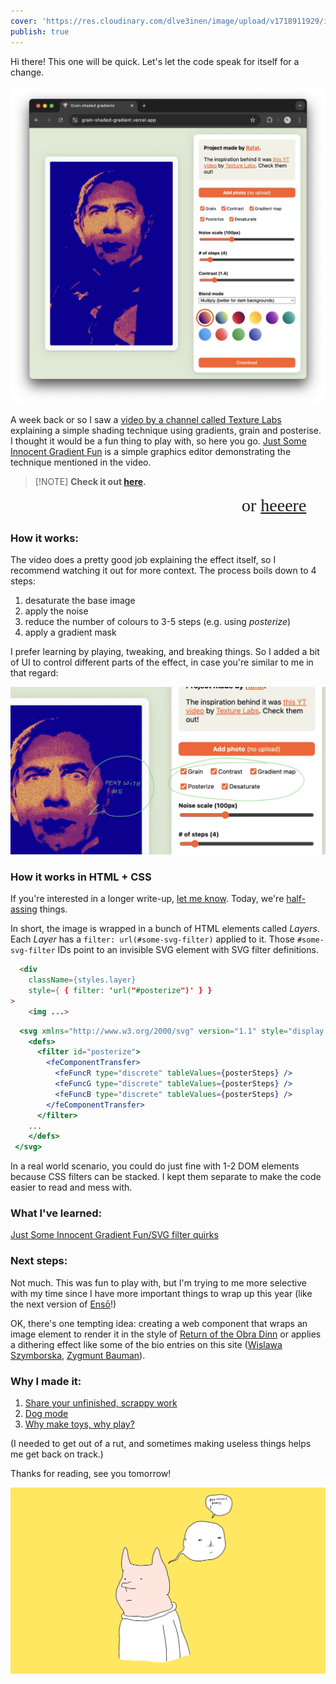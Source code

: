 ```yaml
---
cover: 'https://res.cloudinary.com/dlve3inen/image/upload/v1718911929/innocent-gradient-fun_oxt4p7.png'
publish: true
---
```

Hi there! This one will be quick. Let's let the code speak for itself for a change.

![211](innocent-gradient-fun.webp)

A week back or so I saw a [video by a channel called Texture Labs](https://www.youtube.com/watch?v=1poWgZWpsiY&t=22s) explaining a simple shading technique using gradients, grain and posterise. I thought it would be a fun thing to play with, so here you go. [Just Some Innocent Gradient Fun](https://grain.potato.horse) is a simple graphics editor demonstrating the technique mentioned in the video.


> [!NOTE] **Check it out [here](https://grain.potato.horse/).**

<marquee style='font-family: cursive; font-size: 2em'>
or <a href='//grain.potato.horse' target='_blank'>heeere</a> 
</marquee>

### How it works:

The video does a pretty good job explaining the effect itself, so I recommend watching it out for more context. The process boils down to 4 steps:

1. desaturate the base image
2. apply the noise
3. reduce the number of colours to 3-5 steps (e.g. using *posterize*)
4. apply a gradient mask

I prefer learning by playing, tweaking, and breaking things. So I added a bit of UI to control different parts of the effect, in case you're similar to me in that regard:

![1323](innocent-gradient-fun-bela.webp)

### How it works in HTML + CSS

If you're interested in a longer write-up, [let me know](mailto:hello@sonnet.io). Today, we're [half-assing](<../Half-ass it>) things. 

In short, the image is wrapped in a bunch of HTML elements called *Layers*. Each *Layer* has a `filter: url(#some-svg-filter)` applied to it. Those `#some-svg-filter` IDs point to an invisible SVG element with SVG filter definitions. 

```html
  <div
	className={styles.layer}
	style={ { filter: 'url("#posterize")' } }
>
	<img ...>
```


```jsx
  <svg xmlns="http://www.w3.org/2000/svg" version="1.1" style="display: none;">
    <defs>
      <filter id="posterize">
        <feComponentTransfer>
          <feFuncR type="discrete" tableValues={posterSteps} />
          <feFuncG type="discrete" tableValues={posterSteps} />
          <feFuncB type="discrete" tableValues={posterSteps} />
        </feComponentTransfer>
      </filter>
    ...
    </defs>
 </svg>
```

In a real world scenario, you could do just fine with 1-2 DOM elements because CSS filters can be stacked. I kept them separate to make the code easier to read and mess with.

### What I've learned: 

[Just Some Innocent Gradient Fun/SVG filter quirks](<../Just Some Innocent Gradient Fun/SVG filter quirks>)

### Next steps:

Not much. This was fun to play with, but I'm trying to me more selective with my time since I have more important things to wrap up this year (like the next version of [Ensō](https://enso.sonnet.io)!)

OK, there's one tempting idea: creating a web component that wraps an image element to render it in the style of [Return of the Obra Dinn](https://store.steampowered.com/app/653530/Return_of_the_Obra_Dinn/) or applies a dithering effect like some of the bio entries on this site ([Wislawa Szymborska](<../Wislawa Szymborska>), [Zygmunt Bauman](<../Zygmunt Bauman>)).

### Why I made it:

1. [Share your unfinished, scrappy work](<../Share your unfinished, scrappy work>)
2. [Dog mode](<../Dog mode>)
3. [Why make toys, why play?](<../Why make toys, why play?>)


(I needed to get out of a rut, and sometimes making useless things helps me get back on track.)

Thanks for reading, see you tomorrow!

![3345](innocent-gradient-fun.png)


